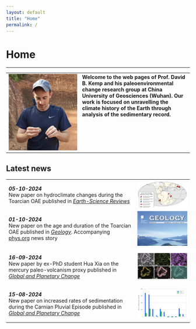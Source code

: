 ```yaml
---
layout: default
title: "Home"
permalink: /
---
```

# Home
* * *
<table>
    <tr>
        <td valign="middle" style="width:40%">
            <img src="/images/profilepic.jpeg" alt="David B. Kemp">
        </td>
        <td valign="top">
           <div class="verticalLine"><b>Welcome to the web pages of Prof. David B. Kemp and his paleoenvironmental change research group at China University of Geosciences (Wuhan). Our work is focused on unravelling the climate history of the Earth through analysis of the sedimentary record.</b></div>
        </td>
    </tr>
</table>

## Latest news
<table>
    <tr>
        <td valign="top" style="width:70%">
            <p><b><i>05-10-2024</i></b><br>New paper on hydroclimate changes during the Toarcian OAE published in <i><a href="https://www.sciencedirect.com/science/article/abs/pii/S0012825224002745">Earth-Science Reviews</a></i></p>
        </td>
        <td valign="middle">
            <img src="/images/esr_news.png" alt="Earth-Science Reviews paper">
        </td>
    </tr>
    <tr>
        <td valign="top" style="width:70%">
            <p><b><i>01-10-2024</i></b><br>New paper on the age and duration of the Toarcian OAE published in <i><a href="https://pubs.geoscienceworld.org/gsa/geology/article-abstract/52/12/891/648350/The-timing-and-duration-of-large-scale-carbon?redirectedFrom=fulltext">Geology</a></i>. Accompanying <a href="https://phys.org/news/2024-10-scientists-duration-major-hyperthermal-event.html">phys.org</a> news story</p>
        </td>
        <td valign="middle">
            <img src="/images/geology_news.png" alt="Geology paper">
        </td>
    </tr>
    <tr>
        <td valign="top" style="width:70%">
            <p><b><i>16-09-2024</i></b><br>New paper by ex-PhD student Hua Xia on the mercury paleo-volcanism proxy published in <i><a href="https://www.sciencedirect.com/science/article/abs/pii/S0921818124002364">Global and Planetary Change</a></i></p>
        </td>
        <td valign="middle">
            <img src="/images/huahg_news.png" alt="Global and Planetary Change paper">
        </td>
    </tr>
    <tr>
        <td valign="top" style="width:70%">
            <p><b><i>15-08-2024</i></b><br>New paper on increased rates of sedimentation during the Carnian Pluvial Episode published in <i><a href="https://www.sciencedirect.com/science/article/abs/pii/S0921818124000845?dgcid=rss_sd_all">Global and Planetary Change</a></i></p>
        </td>
        <td valign="middle">
            <img src="/images/cpe_news.png" alt="Carnian CPE paper">
        </td>
    </tr>
</table>
